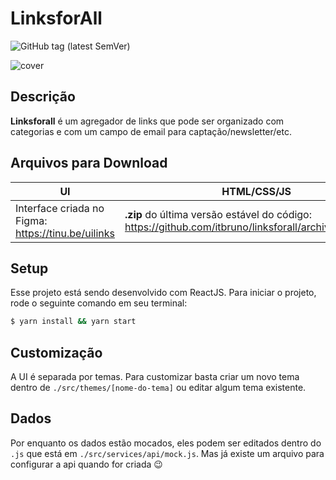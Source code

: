 # LinksforAll
![GitHub tag (latest SemVer)](https://img.shields.io/github/v/tag/itbruno/mylinks?label=version)

![cover](https://cldup.com/v6OkMOSwGX-2000x2000.jpeg)

## Descrição
**Linksforall** é um agregador de links que pode ser organizado com categorias e com um campo de email para captação/newsletter/etc.

## Arquivos para Download	
|UI|HTML/CSS/JS|	
|--|-----------|	
|Interface criada no Figma: https://tinu.be/uilinks|**.zip** do última versão estável do código: https://github.com/itbruno/linksforall/archive/master.zip|

## Setup
Esse projeto está sendo desenvolvido com ReactJS. Para iniciar o projeto, rode o seguinte comando em seu terminal:
```sh
$ yarn install && yarn start
```

## Customização
A UI é separada por temas. Para  customizar basta criar um novo tema dentro de `./src/themes/[nome-do-tema]` ou editar algum tema existente.

## Dados
Por enquanto os dados estão mocados, eles podem ser editados dentro do `.js` que está em `./src/services/api/mock.js`. Mas já existe um arquivo para configurar a api quando for criada 😉
